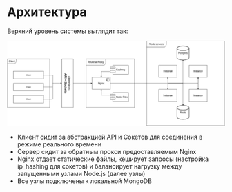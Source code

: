 # Архитектура

Верхний уровень системы выглядит так:

![architecture](../images/architecture.png)

- Клиент сидит за абстракцией API и Сокетов для соединения в режиме реального времени
- Сервер сидит за обратным прокси предоставляемым Nginx
- Nginx отдает статические файлы, кеширует запросы (настройка ip_hashing для сокетов) и балансирует нагрузку между запущенными узлами Node.js (далее узлы)
- Все узлы подключены к локальной MongoDB
